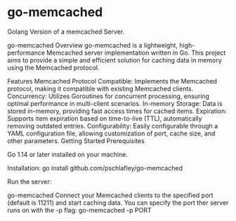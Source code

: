 # go-memcached

Golang Version of a memcached Server.

go-memcached
Overview
go-memcached is a lightweight, high-performance Memcached server implementation written in Go. This project aims to provide a simple and efficient solution for caching data in memory using the Memcached protocol.

Features
Memcached Protocol Compatible: Implements the Memcached protocol, making it compatible with existing Memcached clients.
Concurrency: Utilizes Goroutines for concurrent processing, ensuring optimal performance in multi-client scenarios.
In-memory Storage: Data is stored in-memory, providing fast access times for cached items.
Expiration: Supports item expiration based on time-to-live (TTL), automatically removing outdated entries.
Configurability: Easily configurable through a YAML configuration file, allowing customization of port, cache size, and other parameters.
Getting Started
Prerequisites

Go 1.14 or later installed on your machine.

Installation:
go install github.com/pschlafley/go-memcached

Run the server:

go-memcached
Connect your Memcached clients to the specified port (default is 11211) and start caching data.
You can specify the port ther server runs on with the -p flag:
go-memcached -p PORT
